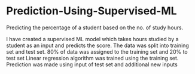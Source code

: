 # Prediction-Using-Supervised-ML
Predicting the percentage of a student based on the no. of study hours.

I have created a supervised ML model which takes hours studied by a student as an input and predicts the score.
The data was split into training set and test set. 80% of data was assigned to the training set and 20% to test set
Linear regression algorithm was trained using the training set.
Prediction was made using input of test set and additional new inputs
